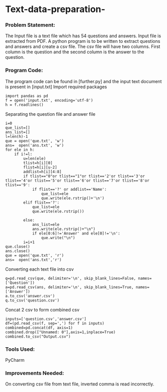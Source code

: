 # Text-data-preparation-

### Problem Statement:

The Input file is a text file which has 54 questions and answers. Input file is extracted from PDF. A python program is to be written to extract questions and answers and create a csv file. The csv file will have two columns. First column is the question and the second column is the answer to the question.

### Program Code:

The program code can be found in [further.py] and the input text document is present in [input.txt]
Import required packages
```
import pandas as pd
f = open('input.txt', encoding='utf-8')
h = f.readlines()
```
Separating the question file and answer file
```
i=0
que_list=[]
ans_list=[]
l=len(h)-1
que = open('que.txt', 'w')
ans=  open('ans.txt', 'w')
for ele in h:
    if i!=l:
        u=len(ele)
        tlist=h[i][0]
        flist=h[i][u-2]
        addlist=h[i][4:8]
        if tlist=="0"or tlist=="1"or tlist=='2'or tlist=='3'or tlist=='4'or tlist=='5'or tlist=='6'or tlist=='7'or tlist=='8'or tlist=='9':
            if flist=='?' or addlist=='Name':
                que_list=ele
                que.write(ele.rstrip()+'\n')
        elif flist=='?':
            que_list=ele
            que.write(ele.rstrip())

        else:
            ans_list=ele
            ans.write(ele.rstrip()+"\n")
            if ele[0:6]!='Answer' and ele[0]!='\n':
                que.write("\n")
        i=i+1
que.close()
ans.close()
que = open('que.txt', 'r')
ans=  open('ans.txt','r')
```
Converting each text file into csv
```
q=pd.read_csv(que, delimiter='\n', skip_blank_lines=False, names=['Question'])
a=pd.read_csv(ans, delimiter='\n', skip_blank_lines=True, names=['Answer'])
a.to_csv('answer.csv')
q.to_csv('question.csv')
```
Concat 2 csv to form combined csv
```
inputs=['question.csv','answer.csv']
df=(pd.read_csv(f, sep=',') for f in inputs)
combined=pd.concat(df, axis=1)
combined.drop(["Unnamed: 0"],axis=1,inplace=True)
combined.to_csv("Output.csv")
```

### Tools Used:

PyCharm

### Improvements Needed:

On converting csv file from text file, inverted comma is read incorrectly.

